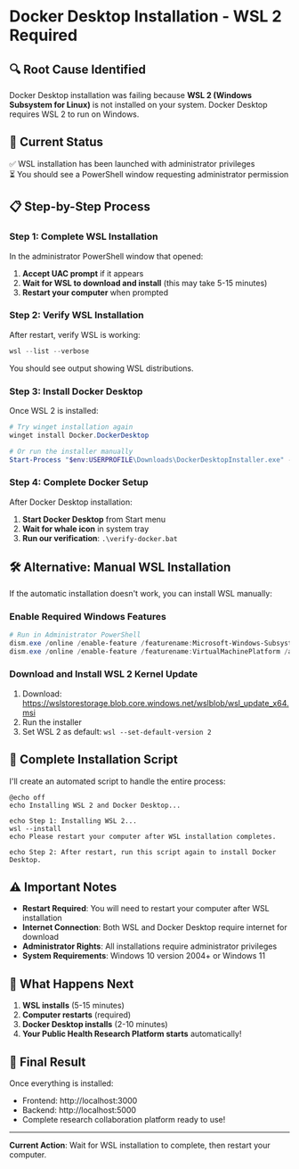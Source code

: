 # Docker Desktop Installation - WSL 2 Required

## 🔍 **Root Cause Identified**

Docker Desktop installation was failing because **WSL 2 (Windows Subsystem for Linux)** is not installed on your system. Docker Desktop requires WSL 2 to run on Windows.

## 🚀 **Current Status**

✅ WSL installation has been launched with administrator privileges  
⏳ You should see a PowerShell window requesting administrator permission

## 📋 **Step-by-Step Process**

### Step 1: Complete WSL Installation
In the administrator PowerShell window that opened:
1. **Accept UAC prompt** if it appears
2. **Wait for WSL to download and install** (this may take 5-15 minutes)
3. **Restart your computer** when prompted

### Step 2: Verify WSL Installation
After restart, verify WSL is working:
```powershell
wsl --list --verbose
```
You should see output showing WSL distributions.

### Step 3: Install Docker Desktop
Once WSL 2 is installed:
```powershell
# Try winget installation again
winget install Docker.DockerDesktop

# Or run the installer manually
Start-Process "$env:USERPROFILE\Downloads\DockerDesktopInstaller.exe" -Verb RunAs
```

### Step 4: Complete Docker Setup
After Docker Desktop installation:
1. **Start Docker Desktop** from Start menu
2. **Wait for whale icon** in system tray
3. **Run our verification**: `.\verify-docker.bat`

## 🛠️ **Alternative: Manual WSL Installation**

If the automatic installation doesn't work, you can install WSL manually:

### Enable Required Windows Features
```powershell
# Run in Administrator PowerShell
dism.exe /online /enable-feature /featurename:Microsoft-Windows-Subsystem-Linux /all /norestart
dism.exe /online /enable-feature /featurename:VirtualMachinePlatform /all /norestart
```

### Download and Install WSL 2 Kernel Update
1. Download: https://wslstorestorage.blob.core.windows.net/wslblob/wsl_update_x64.msi
2. Run the installer
3. Set WSL 2 as default: `wsl --set-default-version 2`

## 🔄 **Complete Installation Script**

I'll create an automated script to handle the entire process:

```batch
@echo off
echo Installing WSL 2 and Docker Desktop...

echo Step 1: Installing WSL 2...
wsl --install
echo Please restart your computer after WSL installation completes.

echo Step 2: After restart, run this script again to install Docker Desktop.
```

## ⚠️ **Important Notes**

- **Restart Required**: You will need to restart your computer after WSL installation
- **Internet Connection**: Both WSL and Docker Desktop require internet for download
- **Administrator Rights**: All installations require administrator privileges
- **System Requirements**: Windows 10 version 2004+ or Windows 11

## 🎯 **What Happens Next**

1. **WSL installs** (5-15 minutes)
2. **Computer restarts** (required)
3. **Docker Desktop installs** (2-10 minutes)
4. **Your Public Health Research Platform starts** automatically!

## 📱 **Final Result**

Once everything is installed:
- Frontend: http://localhost:3000
- Backend: http://localhost:5000
- Complete research collaboration platform ready to use!

---

**Current Action**: Wait for WSL installation to complete, then restart your computer.